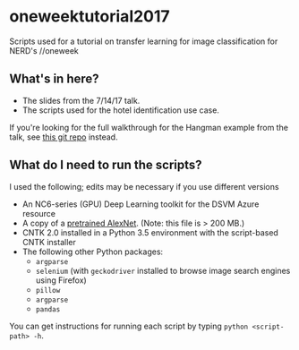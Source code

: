 # oneweektutorial2017
Scripts used for a tutorial on transfer learning for image classification for NERD's //oneweek

## What's in here?
- The slides from the 7/14/17 talk.
- The scripts used for the hotel identification use case.

If you're looking for the full walkthrough for the Hangman example from the talk, see [this git repo](https://github.com/Azure/Hangman) instead.

## What do I need to run the scripts?

I used the following; edits may be necessary if you use different versions
- An NC6-series (GPU) Deep Learning toolkit for the DSVM Azure resource
- A copy of a [pretrained AlexNet](https://mawahstorage.blob.core.windows.net/aerialimageclassification/models/AlexNet_cntk2beta15.model). (Note: this file is > 200 MB.)
- CNTK 2.0 installed in a Python 3.5 environment with the script-based CNTK installer
- The following other Python packages:
   - `argparse`
   - `selenium` (with `geckodriver` installed to browse image search engines using Firefox)
   - `pillow`
   - `argparse`
   - `pandas`

You can get instructions for running each script by typing `python <script-path> -h`.
